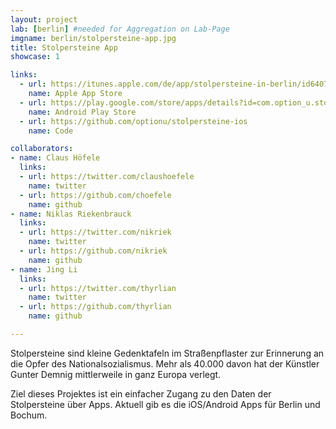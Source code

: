 ```yaml
---
layout: project
lab: [berlin] #needed for Aggregation on Lab-Page
imgname: berlin/stolpersteine-app.jpg
title: Stolpersteine App
showcase: 1

links:
  - url: https://itunes.apple.com/de/app/stolpersteine-in-berlin/id640731757?mt=8
    name: Apple App Store
  - url: https://play.google.com/store/apps/details?id=com.option_u.stolpersteine
    name: Android Play Store
  - url: https://github.com/optionu/stolpersteine-ios
    name: Code

collaborators:
- name: Claus Höfele
  links:
  - url: https://twitter.com/claushoefele
    name: twitter
  - url: https://github.com/choefele
    name: github
- name: Niklas Riekenbrauck
  links:
  - url: https://twitter.com/nikriek
    name: twitter
  - url: https://github.com/nikriek
    name: github
- name: Jing Li
  links:
  - url: https://twitter.com/thyrlian
    name: twitter
  - url: https://github.com/thyrlian
    name: github

---
```


Stolpersteine sind kleine Gedenktafeln im Straßenpflaster zur Erinnerung an die Opfer des Nationalsozialismus. Mehr als 40.000 davon hat der Künstler Gunter Demnig mittlerweile in ganz Europa verlegt.

Ziel dieses Projektes ist ein einfacher Zugang zu den Daten der Stolpersteine über Apps. Aktuell gib es die iOS/Android Apps für Berlin und Bochum.
